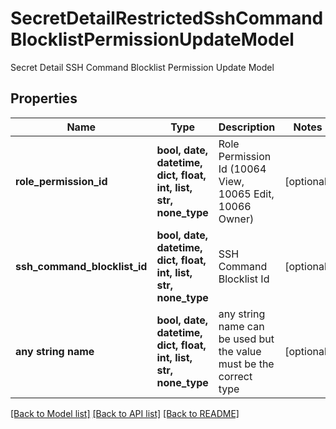 # SecretDetailRestrictedSshCommandBlocklistPermissionUpdateModel

Secret Detail SSH Command Blocklist Permission Update Model

## Properties
Name | Type | Description | Notes
------------ | ------------- | ------------- | -------------
**role_permission_id** | **bool, date, datetime, dict, float, int, list, str, none_type** | Role Permission Id (10064 View, 10065 Edit, 10066 Owner) | [optional] 
**ssh_command_blocklist_id** | **bool, date, datetime, dict, float, int, list, str, none_type** | SSH Command Blocklist Id | [optional] 
**any string name** | **bool, date, datetime, dict, float, int, list, str, none_type** | any string name can be used but the value must be the correct type | [optional]

[[Back to Model list]](../README.md#documentation-for-models) [[Back to API list]](../README.md#documentation-for-api-endpoints) [[Back to README]](../README.md)


